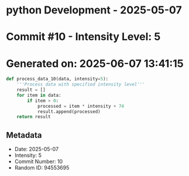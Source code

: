﻿# python Development - 2025-05-07
# Commit #10 - Intensity Level: 5
# Generated on: 2025-06-07 13:41:15
```python
def process_data_10(data, intensity=5):
    '''Process data with specified intensity level'''
    result = []
    for item in data:
        if item > 0:
            processed = item * intensity + 74
            result.append(processed)
    return result
```
## Metadata
- Date: 2025-05-07
- Intensity: 5
- Commit Number: 10
- Random ID: 94553695
